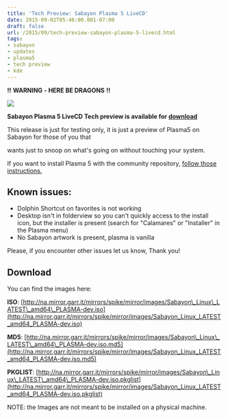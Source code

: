 ```yaml
---
title: 'Tech Preview: Sabayon Plasma 5 LiveCD'
date: 2015-09-02T05:46:00.001-07:00
draft: false
url: /2015/09/tech-preview-sabayon-plasma-5-livecd.html
tags: 
- sabayon
- updates
- plasma5
- tech preview
- kde
---
```


**!!** **WARNING** **- HERE BE DRAGONS** **!!**

  

[![](http://1.bp.blogspot.com/-jRJmCVvyYJ4/Vebu_7a86OI/AAAAAAAALnA/tCSegvEXQDc/s320/plasma_sab.png)](http://1.bp.blogspot.com/-jRJmCVvyYJ4/Vebu_7a86OI/AAAAAAAALnA/tCSegvEXQDc/s1600/plasma_sab.png)

  

****Sabayon** **Plasma 5** **LiveCD**  **Tech**  **preview** **is available for** **[download](https://mirror.spike-pentesting.org/mirrors/spike/mirror/images/)****

  

This release is just for testing only, it is just a preview of Plasma5 on Sabayon for those of you that 

wants just to snoop on what's going on without touching your system.

  

If you want to install Plasma 5 with the community repository, [follow those instructions.](http://blog.mudler.pm/p/sabayon-plasma5-community-repository_27.html)

Known issues:
-------------

*   Dolphin Shortcut on favorites is not working
*   Desktop isn't in folderview so you can't quickly access to the install icon, but the installer is present (search for "Calamares" or "Installer" in the Plasma menu)
*   No Sabayon artwork is present, plasma is vanilla

Please, if you encounter other issues let us know, Thank you!

Download
--------

  

You can find the images here: 

  

**ISO**: [http://na.mirror.garr.it/mirrors/spike/mirror/images/Sabayon\_Linux\_LATEST\_amd64\_PLASMA-dev.iso](http://na.mirror.garr.it/mirrors/spike/mirror/images/Sabayon_Linux_LATEST_amd64_PLASMA-dev.iso)

**MD5**: [http://na.mirror.garr.it/mirrors/spike/mirror/images/Sabayon\_Linux\_LATEST\_amd64\_PLASMA-dev.iso.md5](http://na.mirror.garr.it/mirrors/spike/mirror/images/Sabayon_Linux_LATEST_amd64_PLASMA-dev.iso.md5)

**PKGLIST**: [http://na.mirror.garr.it/mirrors/spike/mirror/images/Sabayon\_Linux\_LATEST\_amd64\_PLASMA-dev.iso.pkglist](http://na.mirror.garr.it/mirrors/spike/mirror/images/Sabayon_Linux_LATEST_amd64_PLASMA-dev.iso.pkglist)  
  
NOTE: the Images are not meant to be installed on a physical machine.